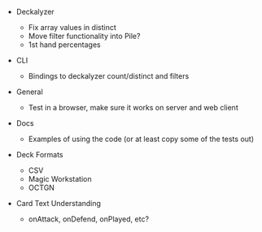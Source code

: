 - Deckalyzer
    - Fix array values in distinct
    - Move filter functionality into Pile?
    - 1st hand percentages

- CLI
    - Bindings to deckalyzer count/distinct and filters

- General
    - Test in a browser, make sure it works on server and web client

- Docs
    - Examples of using the code (or at least copy some of the tests out)

- Deck Formats
    - CSV
    - Magic Workstation
    - OCTGN

- Card Text Understanding
    - onAttack, onDefend, onPlayed, etc?
